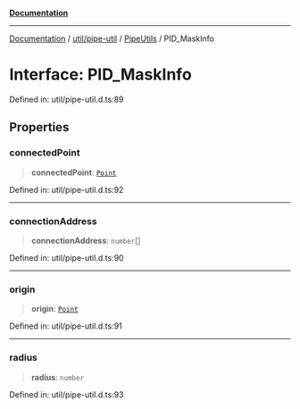 [**Documentation**](../../../../../index.md)

***

[Documentation](../../../../../index.md) / [util/pipe-util](../../../index.md) / [PipeUtils](../index.md) / PID\_MaskInfo

# Interface: PID\_MaskInfo

Defined in: util/pipe-util.d.ts:89

## Properties

### connectedPoint

> **connectedPoint**: [`Point`](../../../../../perspective-client/interfaces/Point.md)

Defined in: util/pipe-util.d.ts:92

***

### connectionAddress

> **connectionAddress**: `number`[]

Defined in: util/pipe-util.d.ts:90

***

### origin

> **origin**: [`Point`](../../../../../perspective-client/interfaces/Point.md)

Defined in: util/pipe-util.d.ts:91

***

### radius

> **radius**: `number`

Defined in: util/pipe-util.d.ts:93
